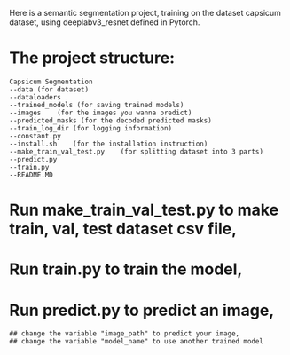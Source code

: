 Here is a semantic segmentation project, 
training on the dataset capsicum dataset,
using deeplabv3_resnet defined in Pytorch.

# The project structure:

    Capsicum Segmentation
    --data (for dataset)
    --dataloaders
    --trained_models (for saving trained models)
    --images    (for the images you wanna predict)
    --predicted_masks (for the decoded predicted masks)
    --train_log_dir (for logging information)
    --constant.py
    --install.sh    (for the installation instruction)
    --make_train_val_test.py    (for splitting dataset into 3 parts)
    --predict.py    
    --train.py
    --README.MD
    

# Run make_train_val_test.py to make train, val, test dataset csv file, 
# Run train.py to train the model, 
# Run predict.py to predict an image, 
    ## change the variable "image_path" to predict your image, 
    ## change the variable "model_name" to use another trained model

